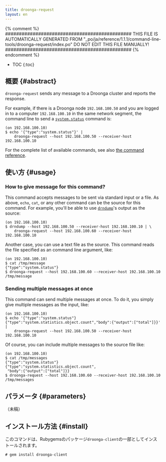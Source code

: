 ```yaml
---
title: droonga-request
layout: en
---
```


{% comment %}
##############################################
  THIS FILE IS AUTOMATICALLY GENERATED FROM
  "_po/ja/reference/1.1.1/command-line-tools/droonga-request/index.po"
  DO NOT EDIT THIS FILE MANUALLY!
##############################################
{% endcomment %}


* TOC
{:toc}

## 概要 {#abstract}

`droonga-request` sends any message to a Droonga cluster and reports the response.

For example, if there is a Droonga node `192.168.100.50` and you are logged in to a computer `192.168.100.10` in the same network segment, the command line to send a [`system.status`](../../commands/system/status/) command is:

~~~
(on 192.168.100.10)
$ echo '{"type":"system.status"}' |
    droonga-request --host 192.168.100.50 --receiver-host 192.168.100.10
~~~

For the complete list of available commands, see also [the command reference](../../commands/).

## 使い方 {#usage}

### How to give message for this command?

This command accepts messages to be sent via standard input or a file.
As above, `echo`, `cat`, or any other command can be the source for this command.
For example, you'll be able to use [`drndump`](../drndump/)'s output as the source:

~~~
(on 192.168.100.10)
$ drndump --host 192.168.100.50 --receiver-host 192.168.100.10 | \
    droonga-request --host 192.168.100.60 --receiver-host 192.168.100.10
~~~

Another case, you can use a text file as the source.
This command reads the file specified as an command line argument, like:

~~~
(on 192.168.100.10)
$ cat /tmp/message
{"type":"system.status"}
$ droonga-request --host 192.168.100.60 --receiver-host 192.168.100.10 /tmp/message
~~~

### Sending multiple messages at once

This command can send multiple messages at once.
To do it, you simply give multiple messages as the input, like:

~~~
(on 192.168.100.10)
$ echo '{"type":"system.status"} {"type":"system.statistics.object.count","body":{"output":["total"]}}' |
    droonga-request --host 192.168.100.50 --receiver-host 192.168.100.10
~~~

Of course, you can include multiple messages to the source file like:

~~~
(on 192.168.100.10)
$ cat /tmp/messages
{"type":"system.status"}
{"type":"system.statistics.object.count",
 "body":{"output":["total"]}}
$ droonga-request --host 192.168.100.60 --receiver-host 192.168.100.10 /tmp/messages
~~~




## パラメータ {#parameters}

（未稿）


## インストール方法 {#install}

このコマンドは、Rubygemsのパッケージ`droonga-client`の一部としてインストールされます。

~~~
# gem install droonga-client
~~~

